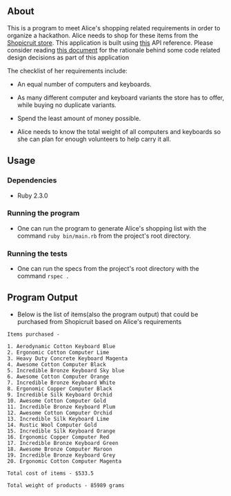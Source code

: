 ## About

This is a program to meet Alice's shopping related requirements in order to organize a hackathon. Alice needs to shop for these items from the [Shopicruit store](http://shopicruit.myshopify.com/). This application is built using [this](https://help.shopify.com/api/reference) API reference. Please consider reading [this document](https://github.com/boddhisattva/shop/blob/master/rationale_behind_some_code_related_design_decisions.md) for the rationale behind some code related design decisions as part of this application

The checklist of her requirements include:

* An equal number of computers and keyboards.

* As many different computer and keyboard variants the store has to offer, while buying no duplicate variants.

* Spend the least amount of money possible.

* Alice needs to know the total weight of all computers and keyboards so she can plan for enough volunteers to help carry it all.

## Usage

### Dependencies
* Ruby 2.3.0

### Running the program
* One can run the program to generate Alice's shopping list with the command `ruby bin/main.rb` from the project's root directory.

### Running the tests
* One can run the specs from the project's root directory with the command `rspec .`

## Program Output

* Below is the list of items(also the program output) that could be purchased from Shopicruit based on Alice's requirements

```
Items purchased -

1. Aerodynamic Cotton Keyboard Blue
2. Ergonomic Cotton Computer Lime
3. Heavy Duty Concrete Keyboard Magenta
4. Awesome Cotton Computer Black
5. Incredible Bronze Keyboard Sky blue
6. Awesome Cotton Computer Orange
7. Incredible Bronze Keyboard White
8. Ergonomic Copper Computer Black
9. Incredible Silk Keyboard Orchid
10. Awesome Cotton Computer Gold
11. Incredible Bronze Keyboard Plum
12. Awesome Cotton Computer Orchid
13. Incredible Silk Keyboard Lime
14. Rustic Wool Computer Gold
15. Incredible Silk Keyboard Orange
16. Ergonomic Copper Computer Red
17. Incredible Bronze Keyboard Green
18. Awesome Bronze Computer Maroon
19. Incredible Bronze Keyboard Grey
20. Ergonomic Cotton Computer Magenta

Total cost of items - $533.5

Total weight of products - 85989 grams
```
